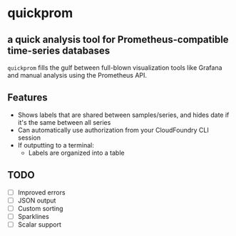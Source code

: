 # quickprom
## a quick analysis tool for Prometheus-compatible time-series databases

`quickprom` fills the gulf between full-blown visualization tools like Grafana and manual analysis
using the Prometheus API.

## Features

- Shows labels that are shared between samples/series, and hides date if it's the same between all series
- Can automatically use authorization from your CloudFoundry CLI session
- If outputting to a terminal:
	- Labels are organized into a table

## TODO

- [ ] Improved errors
- [ ] JSON output
- [ ] Custom sorting
- [ ] Sparklines
- [ ] Scalar support
